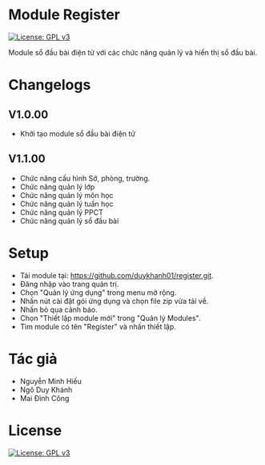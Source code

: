 # Module Register
[![License: GPL v3](https://img.shields.io/badge/License-GPLv3-blue.svg)](https://www.gnu.org/licenses/gpl-3.0.html)

Module sổ đầu bài điện tử với các chức năng quản lý và hiển thị sổ đầu bài.

# Changelogs
## V1.0.00
- Khởi tạo module sổ đầu bài điện tử


## V1.1.00
- Chức năng cấu hình Sở, phòng, trường.
- Chức năng quản lý lớp
- Chức năng quản lý môn học
- Chức năng quản lý tuần học
- Chức năng quản lý PPCT
- Chức năng quản lý sổ đầu bài

# Setup 

- Tải module tại: https://github.com/duykhanh01/register.git.
- Đăng nhập vào trang quản trị.
- Chọn "Quản lý ứng dụng" trong menu mở rộng.
- Nhấn nút cài đặt gói ứng dụng và chọn file zip vừa tải về.
- Nhấn bỏ qua cảnh báo.
- Chọn "Thiết lập module mới" trong "Quản lý Modules".
- Tìm module có tên "Register" và nhấn thiết lập.

# Tác giả
- Nguyễn Minh Hiếu
- Ngô Duy Khánh
- Mai Đình Công

# License
[![License: GPL v3](https://img.shields.io/badge/License-GPLv3-blue.svg)](https://www.gnu.org/licenses/gpl-3.0.html)

